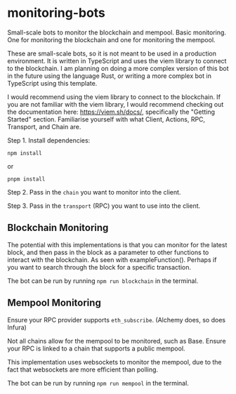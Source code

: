 # monitoring-bots
Small-scale bots to monitor the blockchain and mempool. Basic monitoring.
One for monitoring the blockchain and one for monitoring the mempool.

These are small-scale bots, so it is not meant to be used in a production environment. It is written in TypeScript and uses the viem library to connect to the blockchain. I am planning on doing a more complex version of this bot in the future using the language Rust, or writing a more complex bot in TypeScript using this template.

I would recommend using the viem library to connect to the blockchain.
If you are not familiar with the viem library, I would recommend checking out the documentation here: https://viem.sh/docs/, specifically the "Getting Started" section. Familiarise yourself with what Client, Actions, RPC, Transport, and Chain are.

Step 1. Install dependencies:
```
npm install
```
or 
```
pnpm install
```

Step 2. Pass in the `chain` you want to monitor into the client.

Step 3. Pass in the `transport` (RPC) you want to use into the client.

## Blockchain Monitoring

The potential with this implementations is that you can monitor for the latest block, and then pass in the block as a parameter to other functions to interact with the blockchain. As seen with exampleFunction(). Perhaps if you want to search through the block for a specific transaction.

The bot can be run by running `npm run blockchain` in the terminal.

## Mempool Monitoring

Ensure your RPC provider supports `eth_subscribe`. (Alchemy does, so does Infura)

Not all chains allow for the mempool to be monitored, such as Base. Ensure your RPC is linked to a chain that supports a public mempool.

This implementation uses websockets to monitor the mempool, due to the fact that websockets are more efficient than polling.

The bot can be run by running `npm run mempool` in the terminal.

